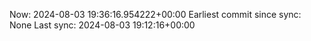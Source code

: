 Now: 2024-08-03 19:36:16.954222+00:00 Earliest commit since sync: None Last sync: 2024-08-03 19:12:16+00:00

